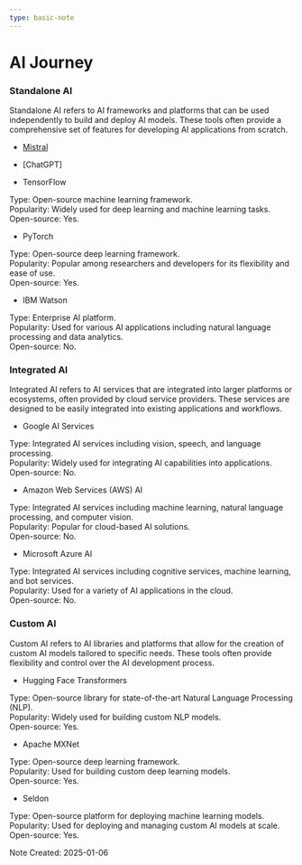 ```yaml
---
type: basic-note
---
```


# AI Journey

### Standalone AI

Standalone AI refers to AI frameworks and platforms that can be used independently to build and deploy AI models. These tools often provide a comprehensive set of features for developing AI applications from scratch.

- [Mistral](https://console.mistral.ai/)
- [ChatGPT]


- TensorFlow

Type: Open-source machine learning framework.\
Popularity: Widely used for deep learning and machine learning tasks.\
Open-source: Yes.

- PyTorch

Type: Open-source deep learning framework.\
Popularity: Popular among researchers and developers for its flexibility and ease of use.\
Open-source: Yes.

- IBM Watson

Type: Enterprise AI platform.\
Popularity: Used for various AI applications including natural language processing and data analytics.\
Open-source: No.

### Integrated AI

Integrated AI refers to AI services that are integrated into larger platforms or ecosystems, often provided by cloud service providers. These services are designed to be easily integrated into existing applications and workflows.

- Google AI Services

Type: Integrated AI services including vision, speech, and language processing.\
Popularity: Widely used for integrating AI capabilities into applications.\
Open-source: No.

- Amazon Web Services (AWS) AI

Type: Integrated AI services including machine learning, natural language processing, and computer vision.\
Popularity: Popular for cloud-based AI solutions.\
Open-source: No.

- Microsoft Azure AI

Type: Integrated AI services including cognitive services, machine learning, and bot services.\
Popularity: Used for a variety of AI applications in the cloud.\
Open-source: No.

### Custom AI

Custom AI refers to AI libraries and platforms that allow for the creation of custom AI models tailored to specific needs. These tools often provide flexibility and control over the AI development process.

- Hugging Face Transformers

Type: Open-source library for state-of-the-art Natural Language Processing (NLP).\
Popularity: Widely used for building custom NLP models.\
Open-source: Yes.

- Apache MXNet

Type: Open-source deep learning framework.\
Popularity: Used for building custom deep learning models.\
Open-source: Yes.

- Seldon

Type: Open-source platform for deploying machine learning models.\
Popularity: Used for deploying and managing custom AI models at scale.\
Open-source: Yes.



Note Created: 2025-01-06
